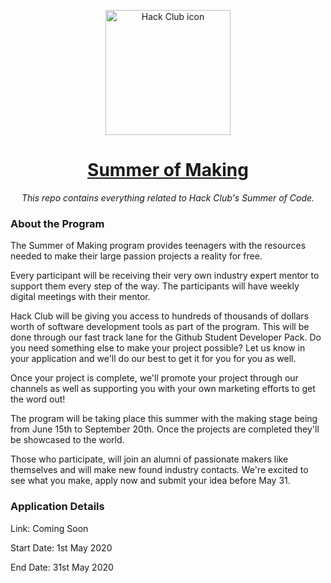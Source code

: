 <p align="center"><img width="200px" height="200px" alt="Hack Club icon" src="https://zealous-mclean-4117001.netlify.app/favicon.png"></a>
<h1 align="center"><a href="https://hackclub.com/">Summer of Making</a></h1>
<p align="center"><i>This repo contains everything related to Hack Club's Summer of Code.</i></p>

### About the Program

The Summer of Making program provides teenagers with the resources needed to make their large passion projects a reality for free. 

Every participant will be receiving their very own industry expert mentor to support them every step of the way. The participants will have weekly digital meetings with their mentor.

Hack Club will be giving you access to hundreds of thousands of dollars worth of software development tools as part of the program. This will be done through our fast track lane for the Github Student Developer Pack. Do you need something else to make your project possible? Let us know in your application and we'll do our best to get it for you for you as well.

Once your project is complete, we'll promote your project through our channels as well as supporting you with your own marketing efforts to get the word out!

The program will be taking place this summer with the making stage being from June 15th to September 20th. Once the projects are completed they'll be showcased to the world.

Those who participate, will join an alumni of passionate makers like themselves and will make new found industry contacts. We're excited to see what you make, apply now and submit your idea before May 31.

### Application Details

Link: Coming Soon

Start Date: 1st May 2020

End Date: 31st May 2020